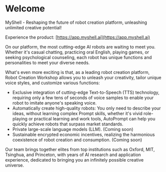 # Welcome

MyShell - Reshaping the future of robot creation platform, unleashing unlimited creative potential!

Experience the product: [https://app.myshell.ai](https://app.myshell.ai)

On our platform, the most cutting-edge AI robots are waiting to meet you. Whether it's casual chatting, practicing oral English, playing games, or seeking psychological counseling, each robot has unique functions and personalities to meet your diverse needs.

What's even more exciting is that, as a leading robot creation platform, Robot Creation Workshop allows you to unleash your creativity, tailor unique voice styles, and customize various functions:

* Exclusive integration of cutting-edge Text-to-Speech (TTS) technology, requiring only a few tens of seconds of voice samples to enable your robot to imitate anyone's speaking voice.
* Automatically create high-quality robots: You only need to describe your ideas, without learning complex Prompt skills, whether it's vivid role-playing or practical learning and work tools, AutoPrompt can help you quickly achieve robots that surpass market standards.
* Private large-scale language models (LLM). (Coming soon)
* Sustainable encrypted economic incentives, realizing the harmonious coexistence of robot creation and consumption. (Coming soon)

Our team brings together elites from top institutions such as Oxford, MIT, Tsinghua, and Princeton, with years of AI research and application experience, dedicated to bringing you an infinitely possible creative universe.